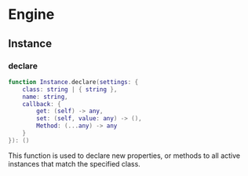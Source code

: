 # Engine

## Instance

### declare

```lua
function Instance.declare(settings: {
    class: string | { string },
    name: string,
    callback: {
        get: (self) -> any,
        set: (self, value: any) -> (),
        Method: (...any) -> any
    }
}): ()
```

This function is used to declare new properties, or methods to all active instances that match the specified class.
